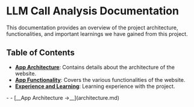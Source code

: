 # __LLM Call Analysis Documentation__

This documentation provides an overview of the project architecture, functionalities, and important learnings we have gained from this project.

## Table of Contents
- [__App Architecture__](architecture.md): Contains details about the architecture of the website.
- [__App Functionality__](functionality.md): Covers the various functionalities of the website.
- [__Experience and Learning__](experience.md): Learning experience with the project.



<div class="grid cards" markdown>
  - 
  - [__App Architecture ->__](architecture.md)
</div>

